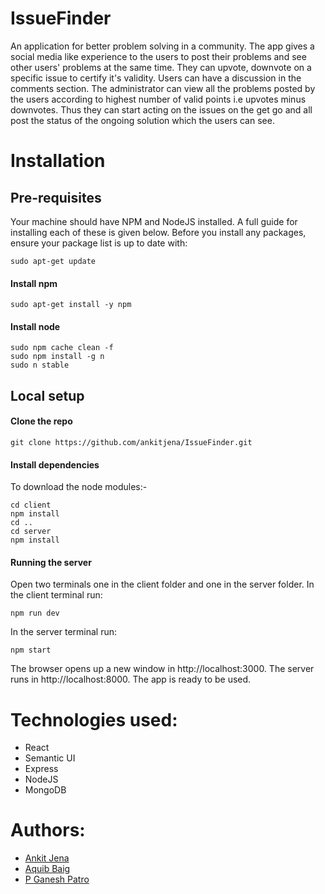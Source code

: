 # IssueFinder
An application for better problem solving in a community. The app gives a social media like experience to the users to post their problems and see other users' problems at the same time. They can upvote, downvote on a specific issue to certify it's validity. Users can have a discussion in the comments section. The administrator can view all the problems posted by the users according to highest number of valid points i.e upvotes minus downvotes. Thus they can start acting on the issues on the get go and all post the status of the ongoing solution which the users can see.

# Installation
## Pre-requisites
Your machine should have NPM and NodeJS installed. A full guide for installing each of these is given below. Before you install any packages, ensure your package list is up to date with:

    sudo apt-get update

#### Install npm

    sudo apt-get install -y npm

#### Install node

    sudo npm cache clean -f
    sudo npm install -g n
    sudo n stable
    
## Local setup

#### Clone the repo

    git clone https://github.com/ankitjena/IssueFinder.git
    
#### Install dependencies
To download the node modules:-

    cd client
    npm install
    cd ..
    cd server
    npm install
    
#### Running the server
Open two terminals one in the client folder and one in the server folder.
In the client terminal run:

    npm run dev
    
In the server terminal run:
    
    npm start
    
The browser opens up a new window in http://localhost:3000. The server runs in http://localhost:8000. The app is ready to be used.

# Technologies used:
* React
* Semantic UI
* Express
* NodeJS
* MongoDB

# Authors:
* [Ankit Jena](https://github.com/ankitjena)
* [Aquib Baig](https://github.com/aquibbaig)
* [P Ganesh Patro](https://github.com/ganeshpatro321)
